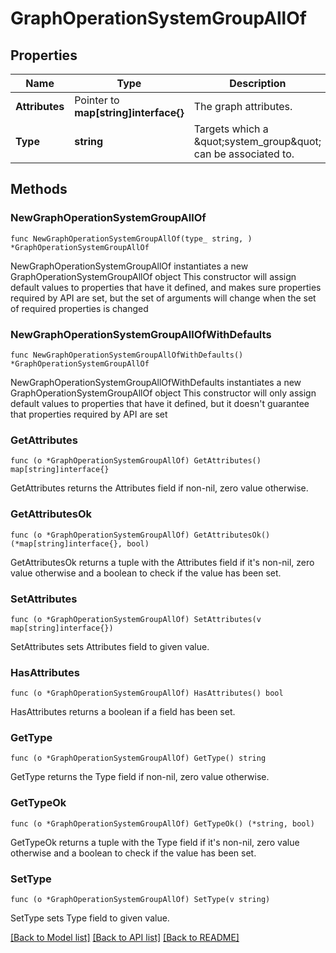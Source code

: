 # GraphOperationSystemGroupAllOf

## Properties

Name | Type | Description | Notes
------------ | ------------- | ------------- | -------------
**Attributes** | Pointer to **map[string]interface{}** | The graph attributes. | [optional] 
**Type** | **string** | Targets which a \&quot;system_group\&quot; can be associated to. | 

## Methods

### NewGraphOperationSystemGroupAllOf

`func NewGraphOperationSystemGroupAllOf(type_ string, ) *GraphOperationSystemGroupAllOf`

NewGraphOperationSystemGroupAllOf instantiates a new GraphOperationSystemGroupAllOf object
This constructor will assign default values to properties that have it defined,
and makes sure properties required by API are set, but the set of arguments
will change when the set of required properties is changed

### NewGraphOperationSystemGroupAllOfWithDefaults

`func NewGraphOperationSystemGroupAllOfWithDefaults() *GraphOperationSystemGroupAllOf`

NewGraphOperationSystemGroupAllOfWithDefaults instantiates a new GraphOperationSystemGroupAllOf object
This constructor will only assign default values to properties that have it defined,
but it doesn't guarantee that properties required by API are set

### GetAttributes

`func (o *GraphOperationSystemGroupAllOf) GetAttributes() map[string]interface{}`

GetAttributes returns the Attributes field if non-nil, zero value otherwise.

### GetAttributesOk

`func (o *GraphOperationSystemGroupAllOf) GetAttributesOk() (*map[string]interface{}, bool)`

GetAttributesOk returns a tuple with the Attributes field if it's non-nil, zero value otherwise
and a boolean to check if the value has been set.

### SetAttributes

`func (o *GraphOperationSystemGroupAllOf) SetAttributes(v map[string]interface{})`

SetAttributes sets Attributes field to given value.

### HasAttributes

`func (o *GraphOperationSystemGroupAllOf) HasAttributes() bool`

HasAttributes returns a boolean if a field has been set.

### GetType

`func (o *GraphOperationSystemGroupAllOf) GetType() string`

GetType returns the Type field if non-nil, zero value otherwise.

### GetTypeOk

`func (o *GraphOperationSystemGroupAllOf) GetTypeOk() (*string, bool)`

GetTypeOk returns a tuple with the Type field if it's non-nil, zero value otherwise
and a boolean to check if the value has been set.

### SetType

`func (o *GraphOperationSystemGroupAllOf) SetType(v string)`

SetType sets Type field to given value.



[[Back to Model list]](../README.md#documentation-for-models) [[Back to API list]](../README.md#documentation-for-api-endpoints) [[Back to README]](../README.md)


